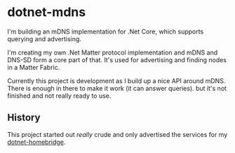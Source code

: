 # dotnet-mdns
I'm building an mDNS implementation for .Net Core, which supports querying and advertising.

I'm creating my own .Net Matter protocol implementation and mDNS and DNS-SD form a core part of that. It's used for advertising and finding nodes in a Matter Fabric.

Currently this project is development as I build up a nice API around mDNS. There is enough in there to make it work (it can answer queries). but it's not finished and not really ready to use.

## History
This project started out *really* crude and only advertised the services for my [dotnet-homebridge](https://github.com/tomasmcguinness/dotnet-homebridge). 
